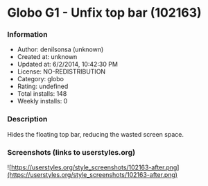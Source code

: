 # Globo G1 - Unfix top bar (102163)

### Information
- Author: denilsonsa (unknown)
- Created at: unknown
- Updated at: 6/2/2014, 10:42:30 PM
- License: NO-REDISTRIBUTION
- Category: globo
- Rating: undefined
- Total installs: 148
- Weekly installs: 0


### Description
Hides the floating top bar, reducing the wasted screen space.


### Screenshots (links to userstyles.org)
![https://userstyles.org/style_screenshots/102163-after.png](https://userstyles.org/style_screenshots/102163-after.png)


